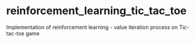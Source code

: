 # reinforcement_learning_tic_tac_toe
Implementation of reinforcement learning - value iteration process on Tic-tac-toe game
